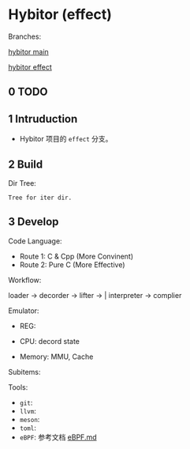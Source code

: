 # Hybitor (effect)


Branches:

[hybitor main](https://github.com/lancerstadium/hybitor.git)

[hybitor effect](https://github.com/lancerstadium/hybitor/tree/effect)



## 0 TODO





## 1 Intruduction

- Hybitor 项目的 `effect` 分支。




## 2 Build



Dir Tree:

```
Tree for iter dir.
```







## 3 Develop



Code Language:

- Route 1: C & Cpp   (More Convinent)
- Route 2: Pure C    (More Effective)



Workflow:

loader -> decorder -> lifter -> | interpreter -> complier



Emulator:

- REG: 

- CPU: decord state

- Memory: MMU, Cache



Subitems:



Tools:
- `git`: 
- `llvm`: 
- `meson`: 
- `toml`: 
- `eBPF`: 参考文档 [eBPF.md](./docs/eBPF.md)









